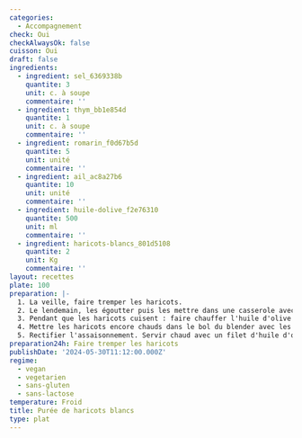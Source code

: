 ```yaml
---
categories:
  - Accompagnement
check: Oui
checkAlwaysOk: false
cuisson: Oui
draft: false
ingredients:
  - ingredient: sel_6369338b
    quantite: 3
    unit: c. à soupe
    commentaire: ''
  - ingredient: thym_bb1e854d
    quantite: 1
    unit: c. à soupe
    commentaire: ''
  - ingredient: romarin_f0d67b5d
    quantite: 5
    unit: unité
    commentaire: ''
  - ingredient: ail_ac8a27b6
    quantite: 10
    unit: unité
    commentaire: ''
  - ingredient: huile-dolive_f2e76310
    quantite: 500
    unit: ml
    commentaire: ''
  - ingredient: haricots-blancs_801d5108
    quantite: 2
    unit: Kg
    commentaire: ''
layout: recettes
plate: 100
preparation: |-
  1. La veille, faire tremper les haricots.
  2. Le lendemain, les égoutter puis les mettre dans une casserole avec l'eau, les laisser cuire complètement. Les égoutter en réservantde l'eau de cuisson (25 ml par personne, 2,5L pour 100 personnes).
  3. Pendant que les haricots cuisent : faire chauffer l'huile d'olive dans une casserole. Y plonger les gousses d'ail en chemise et les herbes aromatiques. Laisser l'ail confire à feu doux. Quand l'ail est cuit, filtrer l'huile. Jeter les herbes, laisser les gousses d'ail refroidir. Prélever la chair des gousses d'ail. Réserver 2/3 d'huile pour la purée, 1/3 de l'huile pour la fin.
  4. Mettre les haricots encore chauds dans le bol du blender avec les 2/3 de l'huile infusée, l'ai et le sel. Mixer en ajoutant progressivement l'eau de cuisson, jusqu'à obtenir une texture lisse.
  5. Rectifier l'assaisonnement. Servir chaud avec un filet d'huile d'olive.
preparation24h: Faire tremper les haricots
publishDate: '2024-05-30T11:12:00.000Z'
regime:
  - vegan
  - vegetarien
  - sans-gluten
  - sans-lactose
temperature: Froid
title: Purée de haricots blancs
type: plat
---
```



